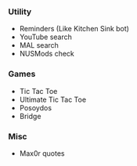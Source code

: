 ### Utility
- Reminders (Like Kitchen Sink bot)
- YouTube search
- MAL search
- NUSMods check

### Games
- Tic Tac Toe
- Ultimate Tic Tac Toe
- Posoydos
- Bridge

### Misc
- Max0r quotes

